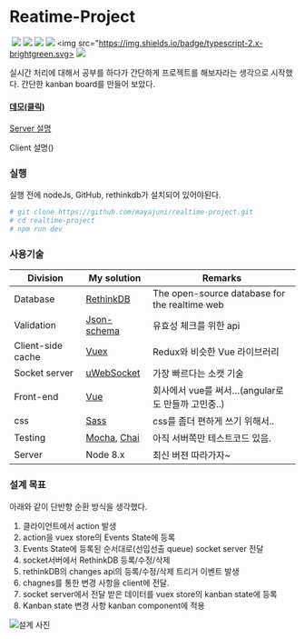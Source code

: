 # Reatime-Project

  <img src="https://img.shields.io/badge/node-8.x-brightgreen.svg">
  <img src="https://img.shields.io/badge/vue-2.x-brightgreen.svg">
  <img src="https://img.shields.io/badge/rethinkDB-2.x-brightgreenk">
  <img src="https://img.shields.io/badge/uws-8.x-brightgreen.svg">
  <img src="https://img.shields.io/badge/typescript-2.x-brightgreen.svg>
  <img src="https://img.shields.io/badge/license-MIT-blue.svg">

실시간 처리에 대해서 공부를 하다가 간단하게 프로젝트를 해보자라는 생각으로 시작했다. 간단한 kanban board를 만들어 보았다. 

#### [데모(클릭)](https://realtime.toclick.net)

[Server 설명](https://github.com/mayajuni/realtime-project/tree/master/server)

Client 설명()

### 실행

실행 전에 nodeJs, GitHub, rethinkdb가 설치되어 있어야된다.

```bash
# git clone https://github.com/mayajuni/realtime-project.git
# cd realtime-project
# npm run dev
```



### 사용기술

| Division          | My solution                              | Remarks                                  |
| ----------------- | ---------------------------------------- | ---------------------------------------- |
| Database          | [RethinkDB](https://rethinkdb.com)       | The open-source database for the realtime web |
| Validation        | [Json-schema](http://json-schema.org/)   | 유효성 체크를 위한 api                           |
| Client-side cache | [Vuex](https://vuex.vuejs.org/en/intro.html) | Redux와 비슷한 Vue 라이브러리                     |
| Socket server     | [uWebSocket](https://github.com/uNetworking/uWebSockets) | 가장 빠르다는 소캣 기술                            |
| Front-end         | [Vue](https://vuejs.org/)                | 회사에서 vue를 써서…(angular로도 만들까 고민중..)       |
| css               | [Sass](http://sass-lang.com/guide)       | css를 좀더 편하게 쓰기 위해서..                     |
| Testing           | [Mocha](https://mochajs.org/), [Chai](http://chaijs.com/) | 아직 서버쪽만 테스트코드 있음.                        |
| Server            | Node 8.x                                 | 최신 버젼 따라가자~                              |



### 설계 목표

아래와 같이 단반향 순환 방식을 생각했다. 

1. 클라이언트에서 action 발생
2. action을 vuex store의 Events State에 등록
3. Events State에 등록된 순서대로(선입선출 queue) socket server 전달
4. socket서버에서 RethinkDB 등록/수정/삭제
5. rethinkDB의 changes api의 등록/수정/삭제 트리거 이벤트 발생
6. chagnes를 통한 변경 사항을 client에 전달.
7. socket server에서 전달 받은 데이터를 vuex store의 kanban state에 등록
8. Kanban state 변경 사항 kanban component에 적용

![설계 사진](https://raw.githubusercontent.com/mayajuni/realtime-project/master/readme.png)
